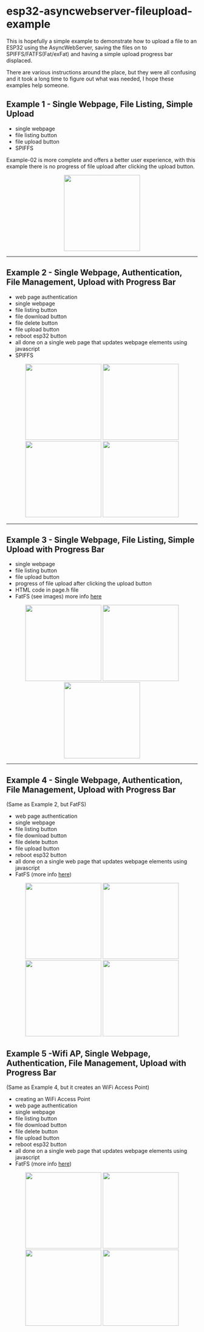 # esp32-asyncwebserver-fileupload-example

This is hopefully a simple example to demonstrate how to upload a file to an ESP32 using the AsyncWebServer, saving the files on to SPIFFS/FATFS(Fat/exFat) and having a simple upload progress bar displaced.

There are various instructions around the place, but they were all confusing and it took a long time to figure out what was needed, I hope these examples help someone.

## Example 1 - Single Webpage, File Listing, Simple Upload
- single webpage
- file listing button
- file upload button
- SPIFFS

Example-02 is more complete and offers a better user experience, with this example there is no progress of file upload after clicking the upload button.

<p align="center">
  <img src="https://raw.githubusercontent.com/rtek1000/esp32-asyncwebserver-fileupload-example/master/example-01/images/example-01-image-01.png" width="200">
</p>

---

## Example 2 - Single Webpage, Authentication, File Management, Upload with Progress Bar
- web page authentication
- single webpage
- file listing button
- file download button
- file delete button
- file upload button
- reboot esp32 button
- all done on a single web page that updates webpage elements using javascript
- SPIFFS

<p align="center">
  <img src="https://raw.githubusercontent.com/rtek1000/esp32-asyncwebserver-fileupload-example/master/example-02/images/example-02-image-01.png" width="200">
  <img src="https://raw.githubusercontent.com/rtek1000/esp32-asyncwebserver-fileupload-example/master/example-02/images/example-02-image-02.png" width="200">
  <img src="https://raw.githubusercontent.com/rtek1000/esp32-asyncwebserver-fileupload-example/master/example-02/images/example-02-image-03.png" width="200">
  <img src="https://raw.githubusercontent.com/rtek1000/esp32-asyncwebserver-fileupload-example/master/example-02/images/example-02-image-04.png" width="200">
</p>

---

## Example 3 - Single Webpage, File Listing, Simple Upload with Progress Bar
- single webpage
- file listing button
- file upload button
- progress of file upload after clicking the upload button
- HTML code in page.h file
- FatFS (see images) more info [here](https://mischianti.org/esp32-integrated-ffat-fat-exfat-filesystem-6/)

<p align="center">
    <img src="https://raw.githubusercontent.com/rtek1000/esp32-asyncwebserver-fileupload-example/master/example-03/images/example-03-image-01.png" width="200">
    <img src="https://raw.githubusercontent.com/rtek1000/esp32-asyncwebserver-fileupload-example/master/example-03/images/example-03-image-02.png" width="200">
    <img src="https://raw.githubusercontent.com/rtek1000/esp32-asyncwebserver-fileupload-example/master/example-03/images/example-03-image-03.png" width="200">
</p>

---

## Example 4 - Single Webpage, Authentication, File Management, Upload with Progress Bar
(Same as Example 2, but FatFS)

- web page authentication
- single webpage
- file listing button
- file download button
- file delete button
- file upload button
- reboot esp32 button
- all done on a single web page that updates webpage elements using javascript
- FatFS (more info [here](https://mischianti.org/esp32-integrated-ffat-fat-exfat-filesystem-6/))

<p align="center">
  <img src="https://raw.githubusercontent.com/rtek1000/esp32-asyncwebserver-fileupload-example/master/example-02/images/example-02-image-01.png" width="200">
  <img src="https://raw.githubusercontent.com/rtek1000/esp32-asyncwebserver-fileupload-example/master/example-02/images/example-02-image-02.png" width="200">
  <img src="https://raw.githubusercontent.com/rtek1000/esp32-asyncwebserver-fileupload-example/master/example-02/images/example-02-image-03.png" width="200">
  <img src="https://raw.githubusercontent.com/rtek1000/esp32-asyncwebserver-fileupload-example/master/example-02/images/example-02-image-04.png" width="200">
</p>

## Example 5 -Wifi AP, Single Webpage, Authentication, File Management, Upload with Progress Bar
(Same as Example 4, but it creates an WiFi Access Point)

- creating an WiFi Access Point
- web page authentication
- single webpage
- file listing button
- file download button
- file delete button
- file upload button
- reboot esp32 button
- all done on a single web page that updates webpage elements using javascript
- FatFS (more info [here](https://mischianti.org/esp32-integrated-ffat-fat-exfat-filesystem-6/))

<p align="center">
  <img src="https://raw.githubusercontent.com/rtek1000/esp32-asyncwebserver-fileupload-example/master/example-02/images/example-02-image-01.png" width="200">
  <img src="https://raw.githubusercontent.com/rtek1000/esp32-asyncwebserver-fileupload-example/master/example-02/images/example-02-image-02.png" width="200">
  <img src="https://raw.githubusercontent.com/rtek1000/esp32-asyncwebserver-fileupload-example/master/example-02/images/example-02-image-03.png" width="200">
  <img src="https://raw.githubusercontent.com/rtek1000/esp32-asyncwebserver-fileupload-example/master/example-02/images/example-02-image-04.png" width="200">
</p>